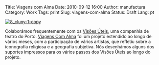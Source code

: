 Title: Viagens com Alma
Date: 2010-09-12 16:00
Author: manufactura
Category: Work
Tags: print
Slug: viagens-com-alma
Status: Draft
Lang: pt

[![8\_cluny-1-copy](http://media.manufacturaindependente.org/8_cluny-1-copy.png)](http://media.manufacturaindependente.org/8_cluny-1-copy.png)

Colaborámos frequentemente com os [Visões
Úteis](http://visoesuteis.pt "Visões Úteis"), uma companhia de teatro do
Porto. [Viagens Com Alma](http://viagenscomalma.eu/ "Viagens com Alma")
foi um projeto estendido ao longo de vários meses, com a participação de
vários artistas, que refletiu sobre a iconografia religiosa e a
geografia subjetiva. Nós desenhámos alguns dos suportes impressos para
os vários passos dos Visões Úteis ao longo do projeto.

